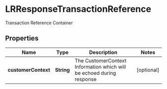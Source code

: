 

# LRResponseTransactionReference

Transaction Reference Container

## Properties

| Name | Type | Description | Notes |
|------------ | ------------- | ------------- | -------------|
|**customerContext** | **String** | The CustomerContext Information which will be echoed during response |  [optional] |



